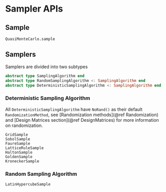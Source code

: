 # Sampler APIs

## Sample

```@docs
QuasiMonteCarlo.sample
```

## Samplers

Samplers are divided into two subtypes

```julia
abstract type SamplingAlgorithm end
abstract type RandomSamplingAlgorithm <: SamplingAlgorithm end
abstract type DeterministicSamplingAlgorithm <: SamplingAlgorithm end
```

### Deterministic Sampling Algorithm

All `DeterministicSamplingAlgorithm` have `NoRand()` as their default `RandomizationMethod`, see [Randomization methods](@ref Randomization) and [Design Matrices section](@ref DesignMatrices) for more information on randomization.

```@docs
GridSample
SobolSample
FaureSample
LatticeRuleSample
HaltonSample
GoldenSample
KroneckerSample
```

### Random Sampling Algorithm

```@docs
LatinHypercubeSample
```
